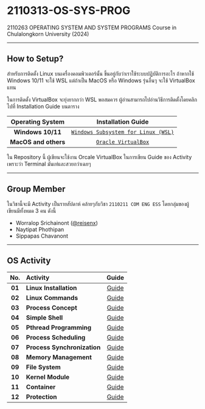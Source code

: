 # 2110313-OS-SYS-PROG

2110263 OPERATING SYSTEM AND SYSTEM PROGRAMS Course in Chulalongkorn University (2024)

---

## How to Setup?

สำหรับการติดตั้ง Linux บนเครื่องคอมพิวเตอร์นั้น ขึ้นอยู่กับว่าเราใช้ระบบปฏิบัติการอะไร ถ้าหากใช้ Windows 10/11 จะใช้ WSL แต่ถ้าเป็น MacOS หรือ Windows รุ่นอื่นๆ จะใช้ VirtualBox แทน

ในการติดตั้ง VirtualBox จะยุ่งยากกว่า WSL พอสมควร ผู้อ่านสามารถไปอ่านวิธีการติดตั้งโดยคลิกไปที่ Installation Guide บนตาราง

|   Operating System   |                                                                   Installation Guide                                                                   |
| :------------------: | :----------------------------------------------------------------------------------------------------------------------------------------------------: |
|  **Windows 10/11**   | [`Windows Subsystem for Linux (WSL)`](https://github.com/reisenx/2110313-OS-SYS-PROG/blob/main/Activity%2001/SETUP.md#windows-subsystem-for-linux-wsl) |
| **MacOS and others** |         [`Oracle VirtualBox`](https://github.com/reisenx/2110313-OS-SYS-PROG/blob/main/Activity%2001/SETUP.md#windows-subsystem-for-linux-wsl)         |

ใน Repository นี้ ผู้เขียนจะใช้งาน Orcale VirtualBox ในการเขียน Guide ของ Activity เพราะว่า Terminal มันเท่และสวยกว่าเฉยๆ

---

## Group Member

ในวิชานี้จะมี Activity เป็นรายสัปดาห์ คล้ายๆกับวิชา `2110211 COM ENG ESS` โดยกลุ่มของผู้เขียนมีทั้งหมด 3 คน ดังนี้

- Worralop Srichainont ([@reisenx](https://github.com/reisenx))
- Naytipat Phothipan
- Sippapas Chavanont

---

## OS Activity

|  No.   | Activity                    |   Guide   |
| :----: | :-------------------------- | :-------: |
| **01** | **Linux Installation**      | [Guide]() |
| **02** | **Linux Commands**          | [Guide]() |
| **03** | **Process Concept**         | [Guide]() |
| **04** | **Simple Shell**            | [Guide]() |
| **05** | **Pthread Programming**     | [Guide]() |
| **06** | **Process Scheduling**      | [Guide]() |
| **07** | **Process Synchronization** | [Guide]() |
| **08** | **Memory Management**       | [Guide]() |
| **09** | **File System**             | [Guide]() |
| **10** | **Kernel Module**           | [Guide]() |
| **11** | **Container**               | [Guide]() |
| **12** | **Protection**              | [Guide]() |
